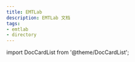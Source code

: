 ```yaml
---
title: EMTLab
description: EMTLab 文档
tags:
- emtlab
- directory
---
```


import DocCardList from '@theme/DocCardList';

<DocCardList />